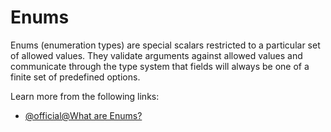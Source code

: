 # Enums

Enums (enumeration types) are special scalars restricted to a particular set of allowed values. They validate arguments against allowed values and communicate through the type system that fields will always be one of a finite set of predefined options.

Learn more from the following links:

- [@official@What are Enums?](https://graphql.org/learn/schema/#enumeration-types)
